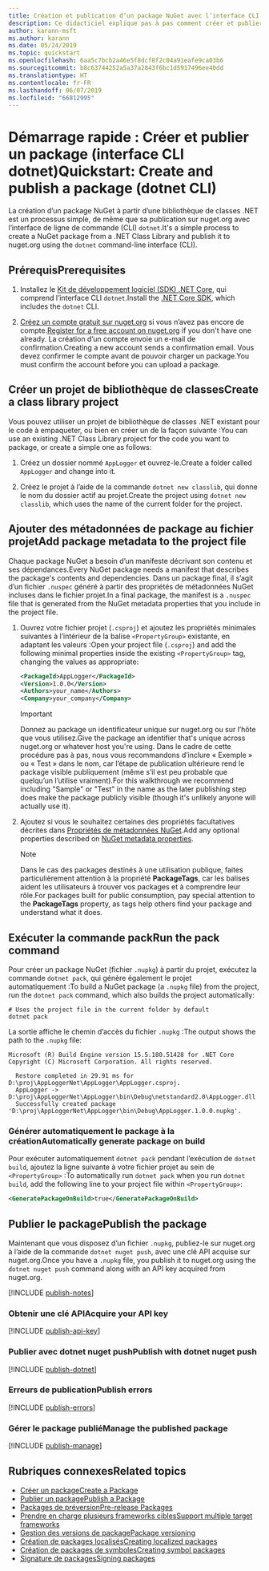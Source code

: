 ```yaml
---
title: Création et publication d’un package NuGet avec l’interface CLI dotnet
description: Ce didacticiel explique pas à pas comment créer et publier un package NuGet avec l’interface de ligne de commande (CLI) .NET Core, dotnet.
author: karann-msft
ms.author: karann
ms.date: 05/24/2019
ms.topic: quickstart
ms.openlocfilehash: 6aa5c7bcb2a46e5f8dcf8f2c04a91eafe9ca03b6
ms.sourcegitcommit: b8c63744252a5a37a2843f6bc1d5917496ee40dd
ms.translationtype: HT
ms.contentlocale: fr-FR
ms.lasthandoff: 06/07/2019
ms.locfileid: "66812995"
---
```

# <a name="quickstart-create-and-publish-a-package-dotnet-cli"></a><span data-ttu-id="dcca5-103">Démarrage rapide : Créer et publier un package (interface CLI dotnet)</span><span class="sxs-lookup"><span data-stu-id="dcca5-103">Quickstart: Create and publish a package (dotnet CLI)</span></span>

<span data-ttu-id="dcca5-104">La création d’un package NuGet à partir d’une bibliothèque de classes .NET est un processus simple, de même que sa publication sur nuget.org avec l’interface de ligne de commande (CLI) `dotnet`.</span><span class="sxs-lookup"><span data-stu-id="dcca5-104">It's a simple process to create a NuGet package from a .NET Class Library and publish it to nuget.org using the `dotnet` command-line interface (CLI).</span></span>

## <a name="prerequisites"></a><span data-ttu-id="dcca5-105">Prérequis</span><span class="sxs-lookup"><span data-stu-id="dcca5-105">Prerequisites</span></span>

1. <span data-ttu-id="dcca5-106">Installez le [Kit de développement logiciel (SDK) .NET Core](https://www.microsoft.com/net/download/), qui comprend l’interface CLI `dotnet`.</span><span class="sxs-lookup"><span data-stu-id="dcca5-106">Install the [.NET Core SDK](https://www.microsoft.com/net/download/), which includes the `dotnet` CLI.</span></span>

1. <span data-ttu-id="dcca5-107">[Créez un compte gratuit sur nuget.org](https://www.nuget.org/users/account/LogOn?returnUrl=%2F) si vous n’avez pas encore de compte.</span><span class="sxs-lookup"><span data-stu-id="dcca5-107">[Register for a free account on nuget.org](https://www.nuget.org/users/account/LogOn?returnUrl=%2F) if you don't have one already.</span></span> <span data-ttu-id="dcca5-108">La création d’un compte envoie un e-mail de confirmation.</span><span class="sxs-lookup"><span data-stu-id="dcca5-108">Creating a new account sends a confirmation email.</span></span> <span data-ttu-id="dcca5-109">Vous devez confirmer le compte avant de pouvoir charger un package.</span><span class="sxs-lookup"><span data-stu-id="dcca5-109">You must confirm the account before you can upload a package.</span></span>

## <a name="create-a-class-library-project"></a><span data-ttu-id="dcca5-110">Créer un projet de bibliothèque de classes</span><span class="sxs-lookup"><span data-stu-id="dcca5-110">Create a class library project</span></span>

<span data-ttu-id="dcca5-111">Vous pouvez utiliser un projet de bibliothèque de classes .NET existant pour le code à empaqueter, ou bien en créer un de la façon suivante :</span><span class="sxs-lookup"><span data-stu-id="dcca5-111">You can use an existing .NET Class Library project for the code you want to package, or create a simple one as follows:</span></span>

1. <span data-ttu-id="dcca5-112">Créez un dossier nommé `AppLogger` et ouvrez-le.</span><span class="sxs-lookup"><span data-stu-id="dcca5-112">Create a folder called `AppLogger` and change into it.</span></span>

1. <span data-ttu-id="dcca5-113">Créez le projet à l’aide de la commande `dotnet new classlib`, qui donne le nom du dossier actif au projet.</span><span class="sxs-lookup"><span data-stu-id="dcca5-113">Create the project using `dotnet new classlib`, which uses the name of the current folder for the project.</span></span>

## <a name="add-package-metadata-to-the-project-file"></a><span data-ttu-id="dcca5-114">Ajouter des métadonnées de package au fichier projet</span><span class="sxs-lookup"><span data-stu-id="dcca5-114">Add package metadata to the project file</span></span>

<span data-ttu-id="dcca5-115">Chaque package NuGet a besoin d’un manifeste décrivant son contenu et ses dépendances.</span><span class="sxs-lookup"><span data-stu-id="dcca5-115">Every NuGet package needs a manifest that describes the package's contents and dependencies.</span></span> <span data-ttu-id="dcca5-116">Dans un package final, il s’agit d’un fichier `.nuspec` généré à partir des propriétés de métadonnées NuGet incluses dans le fichier projet.</span><span class="sxs-lookup"><span data-stu-id="dcca5-116">In a final package, the manifest is a `.nuspec` file that is generated from the NuGet metadata properties that you include in the project file.</span></span>

1. <span data-ttu-id="dcca5-117">Ouvrez votre fichier projet (`.csproj`) et ajoutez les propriétés minimales suivantes à l’intérieur de la balise `<PropertyGroup>` existante, en adaptant les valeurs :</span><span class="sxs-lookup"><span data-stu-id="dcca5-117">Open your project file (`.csproj`) and add the following minimal properties inside the existing `<PropertyGroup>` tag, changing the values as appropriate:</span></span>

    ```xml
    <PackageId>AppLogger</PackageId>
    <Version>1.0.0</Version>
    <Authors>your_name</Authors>
    <Company>your_company</Company>
    ```

    > [!Important]
    > <span data-ttu-id="dcca5-118">Donnez au package un identificateur unique sur nuget.org ou sur l’hôte que vous utilisez.</span><span class="sxs-lookup"><span data-stu-id="dcca5-118">Give the package an identifier that's unique across nuget.org or whatever host you're using.</span></span> <span data-ttu-id="dcca5-119">Dans le cadre de cette procédure pas à pas, nous vous recommandons d’inclure « Exemple » ou « Test » dans le nom, car l’étape de publication ultérieure rend le package visible publiquement (même s’il est peu probable que quelqu’un l’utilise vraiment).</span><span class="sxs-lookup"><span data-stu-id="dcca5-119">For this walkthrough we recommend including "Sample" or "Test" in the name as the later publishing step does make the package publicly visible (though it's unlikely anyone will actually use it).</span></span>

1. <span data-ttu-id="dcca5-120">Ajoutez si vous le souhaitez certaines des propriétés facultatives décrites dans [Propriétés de métadonnées NuGet](/dotnet/core/tools/csproj#nuget-metadata-properties).</span><span class="sxs-lookup"><span data-stu-id="dcca5-120">Add any optional properties described on [NuGet metadata properties](/dotnet/core/tools/csproj#nuget-metadata-properties).</span></span>

    > [!Note]
    > <span data-ttu-id="dcca5-121">Dans le cas des packages destinés à une utilisation publique, faites particulièrement attention à la propriété **PackageTags**, car les balises aident les utilisateurs à trouver vos packages et à comprendre leur rôle.</span><span class="sxs-lookup"><span data-stu-id="dcca5-121">For packages built for public consumption, pay special attention to the **PackageTags** property, as tags help others find your package and understand what it does.</span></span>

## <a name="run-the-pack-command"></a><span data-ttu-id="dcca5-122">Exécuter la commande pack</span><span class="sxs-lookup"><span data-stu-id="dcca5-122">Run the pack command</span></span>

<span data-ttu-id="dcca5-123">Pour créer un package NuGet (fichier `.nupkg`) à partir du projet, exécutez la commande `dotnet pack`, qui génère également le projet automatiquement :</span><span class="sxs-lookup"><span data-stu-id="dcca5-123">To build a NuGet package (a `.nupkg` file) from the project, run the `dotnet pack` command, which also builds the project automatically:</span></span>

```cli
# Uses the project file in the current folder by default
dotnet pack
```

<span data-ttu-id="dcca5-124">La sortie affiche le chemin d’accès du fichier `.nupkg` :</span><span class="sxs-lookup"><span data-stu-id="dcca5-124">The output shows the path to the `.nupkg` file:</span></span>

```output
Microsoft (R) Build Engine version 15.5.180.51428 for .NET Core
Copyright (C) Microsoft Corporation. All rights reserved.

  Restore completed in 29.91 ms for D:\proj\AppLoggerNet\AppLogger\AppLogger.csproj.
  AppLogger -> D:\proj\AppLoggerNet\AppLogger\bin\Debug\netstandard2.0\AppLogger.dll
  Successfully created package 'D:\proj\AppLoggerNet\AppLogger\bin\Debug\AppLogger.1.0.0.nupkg'.
```

### <a name="automatically-generate-package-on-build"></a><span data-ttu-id="dcca5-125">Générer automatiquement le package à la création</span><span class="sxs-lookup"><span data-stu-id="dcca5-125">Automatically generate package on build</span></span>

<span data-ttu-id="dcca5-126">Pour exécuter automatiquement `dotnet pack` pendant l’exécution de `dotnet build`, ajoutez la ligne suivante à votre fichier projet au sein de `<PropertyGroup>` :</span><span class="sxs-lookup"><span data-stu-id="dcca5-126">To automatically run `dotnet pack` when you run `dotnet build`, add the following line to your project file within `<PropertyGroup>`:</span></span>

```xml
<GeneratePackageOnBuild>true</GeneratePackageOnBuild>
```

## <a name="publish-the-package"></a><span data-ttu-id="dcca5-127">Publier le package</span><span class="sxs-lookup"><span data-stu-id="dcca5-127">Publish the package</span></span>

<span data-ttu-id="dcca5-128">Maintenant que vous disposez d’un fichier `.nupkg`, publiez-le sur nuget.org à l’aide de la commande `dotnet nuget push`, avec une clé API acquise sur nuget.org.</span><span class="sxs-lookup"><span data-stu-id="dcca5-128">Once you have a `.nupkg` file, you publish it to nuget.org using the `dotnet nuget push` command along with an API key acquired from nuget.org.</span></span>

[!INCLUDE [publish-notes](includes/publish-notes.md)]

### <a name="acquire-your-api-key"></a><span data-ttu-id="dcca5-129">Obtenir une clé API</span><span class="sxs-lookup"><span data-stu-id="dcca5-129">Acquire your API key</span></span>

[!INCLUDE [publish-api-key](includes/publish-api-key.md)]

### <a name="publish-with-dotnet-nuget-push"></a><span data-ttu-id="dcca5-130">Publier avec dotnet nuget push</span><span class="sxs-lookup"><span data-stu-id="dcca5-130">Publish with dotnet nuget push</span></span>

[!INCLUDE [publish-dotnet](includes/publish-dotnet.md)]

### <a name="publish-errors"></a><span data-ttu-id="dcca5-131">Erreurs de publication</span><span class="sxs-lookup"><span data-stu-id="dcca5-131">Publish errors</span></span>

[!INCLUDE [publish-errors](includes/publish-errors.md)]

### <a name="manage-the-published-package"></a><span data-ttu-id="dcca5-132">Gérer le package publié</span><span class="sxs-lookup"><span data-stu-id="dcca5-132">Manage the published package</span></span>

[!INCLUDE [publish-manage](includes/publish-manage.md)]

## <a name="related-topics"></a><span data-ttu-id="dcca5-133">Rubriques connexes</span><span class="sxs-lookup"><span data-stu-id="dcca5-133">Related topics</span></span>

- [<span data-ttu-id="dcca5-134">Créer un package</span><span class="sxs-lookup"><span data-stu-id="dcca5-134">Create a Package</span></span>](../create-packages/creating-a-package.md)
- [<span data-ttu-id="dcca5-135">Publier un package</span><span class="sxs-lookup"><span data-stu-id="dcca5-135">Publish a Package</span></span>](../create-packages/publish-a-package.md)
- [<span data-ttu-id="dcca5-136">Packages de préversion</span><span class="sxs-lookup"><span data-stu-id="dcca5-136">Pre-release Packages</span></span>](../create-packages/Prerelease-Packages.md)
- [<span data-ttu-id="dcca5-137">Prendre en charge plusieurs frameworks cibles</span><span class="sxs-lookup"><span data-stu-id="dcca5-137">Support multiple target frameworks</span></span>](../create-packages/supporting-multiple-target-frameworks.md)
- [<span data-ttu-id="dcca5-138">Gestion des versions de package</span><span class="sxs-lookup"><span data-stu-id="dcca5-138">Package versioning</span></span>](../reference/package-versioning.md)
- [<span data-ttu-id="dcca5-139">Création de packages localisés</span><span class="sxs-lookup"><span data-stu-id="dcca5-139">Creating localized packages</span></span>](../create-packages/creating-localized-packages.md)
- [<span data-ttu-id="dcca5-140">Création de packages de symboles</span><span class="sxs-lookup"><span data-stu-id="dcca5-140">Creating symbol packages</span></span>](../create-packages/symbol-packages-snupkg.md)
- [<span data-ttu-id="dcca5-141">Signature de packages</span><span class="sxs-lookup"><span data-stu-id="dcca5-141">Signing packages</span></span>](../create-packages/Sign-a-package.md)
